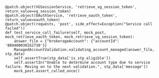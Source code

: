     @patch.object(VGSessionService, 'retrieve_vg_session_token', return_value=vg_session_token)
    @patch.object(OAuthService, 'retrieve_oauth_token', return_value=oauth_token)
    @patch.object(requests, 'post', side_effect=Exception("Service call failed"))
    def test_service_call_failure(self, mock_post, mock_retrieve_oauth_token, mock_retrieve_vg_session_token):
        answer_file = {"brokerageAccount": {"accountId": '889400030162730'}}
        ManagedAccountValidation.validating_account_managed(answer_file, stp_data)
        self.assertTrue(stp_data['is_stp_eligible'])
        self.assertIn("Unable to determine account type due to service failure. Moving on to the next validation.", stp_data['message'])
        mock_post.assert_called_once()
